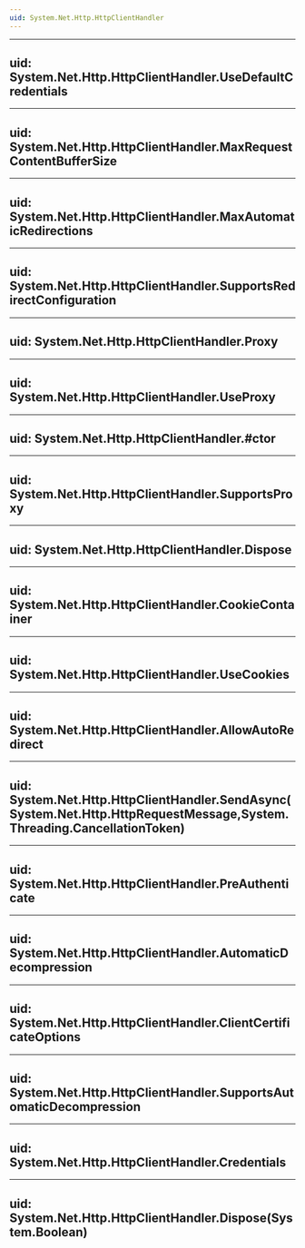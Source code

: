 ```yaml
---
uid: System.Net.Http.HttpClientHandler
---
```


---
uid: System.Net.Http.HttpClientHandler.UseDefaultCredentials
---

---
uid: System.Net.Http.HttpClientHandler.MaxRequestContentBufferSize
---

---
uid: System.Net.Http.HttpClientHandler.MaxAutomaticRedirections
---

---
uid: System.Net.Http.HttpClientHandler.SupportsRedirectConfiguration
---

---
uid: System.Net.Http.HttpClientHandler.Proxy
---

---
uid: System.Net.Http.HttpClientHandler.UseProxy
---

---
uid: System.Net.Http.HttpClientHandler.#ctor
---

---
uid: System.Net.Http.HttpClientHandler.SupportsProxy
---

---
uid: System.Net.Http.HttpClientHandler.Dispose
---

---
uid: System.Net.Http.HttpClientHandler.CookieContainer
---

---
uid: System.Net.Http.HttpClientHandler.UseCookies
---

---
uid: System.Net.Http.HttpClientHandler.AllowAutoRedirect
---

---
uid: System.Net.Http.HttpClientHandler.SendAsync(System.Net.Http.HttpRequestMessage,System.Threading.CancellationToken)
---

---
uid: System.Net.Http.HttpClientHandler.PreAuthenticate
---

---
uid: System.Net.Http.HttpClientHandler.AutomaticDecompression
---

---
uid: System.Net.Http.HttpClientHandler.ClientCertificateOptions
---

---
uid: System.Net.Http.HttpClientHandler.SupportsAutomaticDecompression
---

---
uid: System.Net.Http.HttpClientHandler.Credentials
---

---
uid: System.Net.Http.HttpClientHandler.Dispose(System.Boolean)
---
